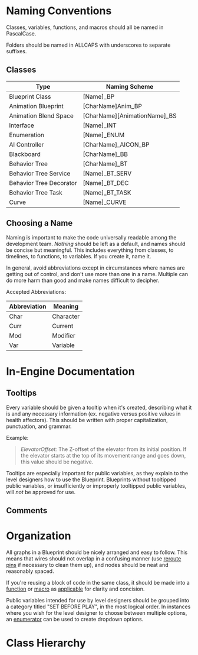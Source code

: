 # Naming Conventions

Classes, variables, functions, and macros should all be named in PascalCase.

Folders should be named in ALLCAPS with underscores to separate suffixes.

## Classes

| Type                    | Naming Scheme                |
|-------------------------|------------------------------|
| Blueprint Class         | [Name]_BP                    |
| Animation Blueprint     | [CharName]Anim_BP            |
| Animation Blend Space   | [CharName][AnimationName]_BS |
| Interface               | [Name]_INT                   |
| Enumeration             | [Name]_ENUM                  |
| AI Controller           | [CharName]_AICON_BP          |
| Blackboard              | [CharName]_BB                |
| Behavior Tree           | [CharName]_BT                |
| Behavior Tree Service   | [Name]_BT_SERV               |
| Behavior Tree Decorator | [Name]_BT_DEC                |
| Behavior Tree Task      | [Name]_BT_TASK               |
| Curve                   | [Name]_CURVE                 |

## Choosing a Name

Naming is important to make the code universally readable among the development team. *Nothing* should be left as a default, and names should be concise but meaningful. This includes everything from classes, to timelines, to functions, to variables. If you create it, name it. 

In general, avoid abbreviations except in circumstances where names are getting out of control, and don't use more than one in a name. Multiple can do more harm than good and make names difficult to decipher.

Accepted Abbreviations:

| Abbreviation | Meaning |
|------|-----------|
| Char | Character |
| Curr | Current   |
| Mod  | Modifier  |
| Var  | Variable  |

# In-Engine Documentation

## Tooltips

Every variable should be given a tooltip when it's created, describing what it is and any necessary information (ex. negative versus positive values in health affectors). This should be written with proper capitalization, punctuation, and grammar.

Example:
> *ElevatorOffset:*  The Z-offset of the elevator from its initial position. If the elevator starts at the top of its movement range and goes down, this value should be negative.

Tooltips are especially important for public variables, as they explain to the level designers how to use the Blueprint. Blueprints without tooltipped public variables, or insufficiently or improperly tooltipped public variables, will *not* be approved for use.

## Comments


# Organization

All graphs in a Blueprint should be nicely arranged and easy to follow. This means that wires should not overlap in a confusing manner (use [reroute pins](https://docs.unrealengine.com/latest/INT/Engine/Blueprints/BP_HowTo/ConnectingNodes/#rerouteconnections) if necessary to clean them up), and nodes should be neat and reasonably spaced.

If you're reusing a block of code in the same class, it should be made into a [function](https://docs.unrealengine.com/latest/INT/Engine/Blueprints/UserGuide/Functions/) or [macro](https://docs.unrealengine.com/latest/INT/Engine/Blueprints/UserGuide/Macros/) as [applicable](https://forums.unrealengine.com/showthread.php?82023-Function-vs-Macro-What-is-better) for clarity and concision.

Public variables intended for use by level designers should be grouped into a category titled "SET BEFORE PLAY", in the most logical order. In instances where you wish for the level designer to choose between multiple options, an [enumerator](https://wiki.unrealengine.com/Enums_For_Both_C%2B%2B_and_BP) can be used to create dropdown options.

# Class Hierarchy